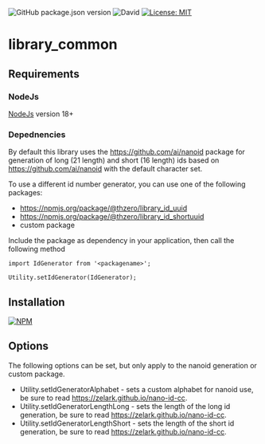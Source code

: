 ![GitHub package.json version](https://img.shields.io/github/package-json/v/thzero/library_common)
![David](https://img.shields.io/david/thzero/library_common)
[![License: MIT](https://img.shields.io/badge/License-MIT-yellow.svg)](https://opensource.org/licenses/MIT)

# library_common

## Requirements

### NodeJs

[NodeJs](https://nodejs.org) version 18+

### Depednencies

By default this library uses the https://github.com/ai/nanoid package for generation of long (21 length) and short (16 length) ids based on https://github.com/ai/nanoid with the default character set.

To use a  different id number generator, you can use one of the following packages:

* https://npmjs.org/package/@thzero/library_id_uuid
* https://npmjs.org/package/@thzero/library_id_shortuuid
* custom package

Include the package as dependency in your application, then call the following method

```
import IdGenerator from '<packagename>';

Utility.setIdGenerator(IdGenerator);
```

## Installation

[![NPM](https://nodei.co/npm/@thzero/library_common.png?compact=true)](https://npmjs.org/package/@thzero/library_common)

## Options

The following options can be set, but only apply to the nanoid generation or custom package.

* Utility.setIdGeneratorAlphabet - sets a custom alphabet for nanoid use, be sure to read https://zelark.github.io/nano-id-cc.
* Utility.setIdGeneratorLengthLong - sets the length of the long id generation, be sure to read https://zelark.github.io/nano-id-cc.
* Utility.setIdGeneratorLengthShort - sets the length of the short id generation, be sure to read https://zelark.github.io/nano-id-cc.
